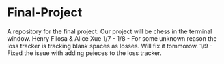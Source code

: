 Final-Project
=============

A repository for the final project. Our project will be chess in the terminal window. Henry Filosa & Alice Xue
1/7 -
1/8 - For some unknown reason the loss tracker is tracking blank spaces as losses. Will fix it tommorow.
1/9 - Fixed the issue with adding peieces to the loss tracker. 

